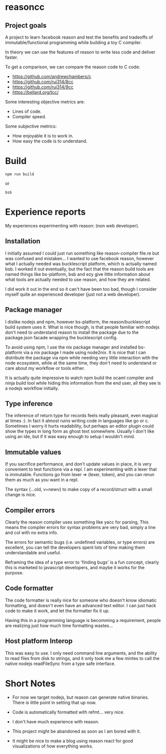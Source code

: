 # reasoncc

## Project goals

A project to learn facebook reason and test the benefits and tradeoffs
of immutable/functional programming while building a toy C compiler.

In theory we can use the features of reason to write less code and deliver faster.

To get a comparison, we can compare the reason code to C code:

- https://github.com/andrewchambers/c
- https://github.com/rui314/8cc
- https://github.com/rui314/9cc
- https://bellard.org/tcc/

Some interesting objective metrics are:

- Lines of code.
- Compiler speed.

Some subjective metrics:

- How enjoyable it is to work in.
- How easy the code is to understand.

# Build
```
npm run build
```
or
```
bsb
```

# Experience reports

My experiences experimenting with reason:  (non web developer).

## Installation


I initially assumed I could just run something like reason-compiler file.re
but was confused and mistaken... I wanted to use facebook reason,
however what I actually needed was bucklescript platform, which
is actually named bsb. I worked it out eventually,
but the fact that the reason build tools are named things like bs-platform, bsb and ezy
give little information about what tools are actually needed to use reason, and how they
are related. 

I did work it out in the end so it can't have been too bad, though I consider myself
quite an experienced developer (just not a web developer).


## Package manager

I dislike nodejs and npm, however bs-platform, the reason/bucklescript
build system uses it. What is nice though, is that people familiar with
nodejs don't need to understand reason to install the package due to the
package.json facade wrapping the bucklescript config.

To avoid using npm, I use the nix package manager
and installed bs-platform via a nix package I made using node2nix.
It is nice that I can distribute the package via npm while
needing very little interaction with the node ecosystem, while at the same time,
they don't need to understand or care about my workflow or tools either.

It is actually quite impressive to watch npm build the ocaml compiler and ninja
build tool while hiding this information from the end user, all they see is 
a nodejs workflow initially.

## Type inference

The inference of return type for records feels really pleasant, even
magical at times :). In fact it almost ruins writing code in languages
like go or c. Sometimes I worry it hurts readability, but perhaps an 
editor plugin could show the types in long form as ghost text somewhere.
Usually I don't like using an ide, but if it was easy enough to setup
I wouldn't mind.

## Immutable values

If you sacrifice performance, and don't update values in place, it is very
convenient to test functions via a repl. I am experimenting with a lexer
that is immutable. Functions go from lexer => (lexer, token), and you
can rerun them as much as you want in a repl.

The syntax {...old, v=newv} to make copy of a record/struct with a small change is nice.

## Compiler errors

Clearly the reason compiler uses something like yacc for parsing, This means
the compiler errors for syntax problems are very bad, simply a line and col with
no extra info.

The errors for semantic bugs (i.e. undefined variables, or type errors)
are excellent, you can tell the developers spent lots of time making them
understandable and useful.

Reframing the idea of a type error to 'finding bugs' is a fun concept,
clearly this is marketed to javascript developers, and maybe it works for
the purpose.

## Code formatter

The code formatter is really nice for someone who doesn't know idiomatic formatting,
and doesn't even have an advanced text editor. I can just hack code to make it work, 
and let the formatter fix it up.

Having this in a programming language is becomming a requirement, people are realizing just
how much time formatting wastes...

## Host platform Interop

This was easy to use. I only need command line arguments, and the ability to read files
from disk to strings, and it only took me a few mintes to call the native nodejs readFileSync
from a type safe interface.

# Short Notes
- For now we target nodejs, but reason can generate native binaries.
  There is little point in setting that up now.

- Code is automatically formatted with refmt... very nice.

- I don't have much experience with reason.

- This project might be abandoned as soon as I am bored with it.

- It might be nice to make a blog using reason react for good visualizations
  of how everything works.
